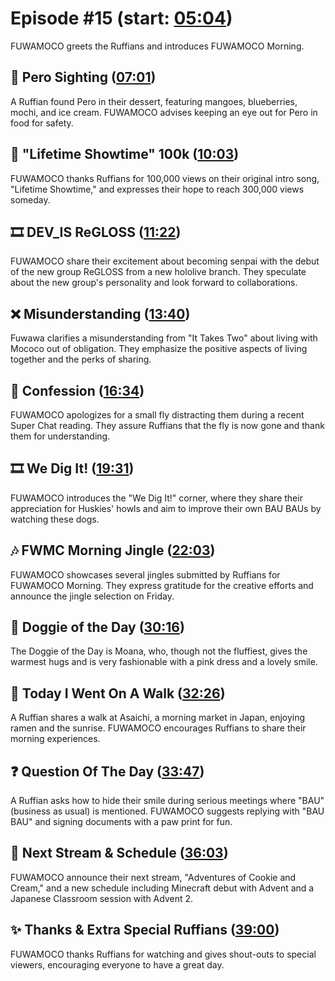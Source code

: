 # Episode #15 (start: [05:04](https://youtu.be/5Qc-PJ_ewGU?t=05m04s))

FUWAMOCO greets the Ruffians and introduces FUWAMOCO Morning.

## 👀 Pero Sighting ([07:01](https://youtu.be/5Qc-PJ_ewGU?t=07m01s))

A Ruffian found Pero in their dessert, featuring mangoes, blueberries, mochi, and ice cream. FUWAMOCO advises keeping an eye out for Pero in food for safety.

## 🎤 "Lifetime Showtime" 100k ([10:03](https://youtu.be/5Qc-PJ_ewGU?t=10m03s))

FUWAMOCO thanks Ruffians for 100,000 views on their original intro song, "Lifetime Showtime," and expresses their hope to reach 300,000 views someday.

## 🎞️ DEV_IS ReGLOSS ([11:22](https://youtu.be/5Qc-PJ_ewGU?t=11m22s))

FUWAMOCO share their excitement about becoming senpai with the debut of the new group ReGLOSS from a new hololive branch. They speculate about the new group's personality and look forward to collaborations.

## ❌ Misunderstanding ([13:40](https://youtu.be/5Qc-PJ_ewGU?t=13m40s))

Fuwawa clarifies a misunderstanding from "It Takes Two" about living with Mococo out of obligation. They emphasize the positive aspects of living together and the perks of sharing.

## 🙊 Confession ([16:34](https://youtu.be/5Qc-PJ_ewGU?t=16m34s))

FUWAMOCO apologizes for a small fly distracting them during a recent Super Chat reading. They assure Ruffians that the fly is now gone and thank them for understanding.

## 🎞️ We Dig It! ([19:31](https://youtu.be/5Qc-PJ_ewGU?t=19m31s))

FUWAMOCO introduces the "We Dig It!" corner, where they share their appreciation for Huskies' howls and aim to improve their own BAU BAUs by watching these dogs.

## 🎶 FWMC Morning Jingle ([22:03](https://youtu.be/5Qc-PJ_ewGU?t=22m03s))

FUWAMOCO showcases several jingles submitted by Ruffians for FUWAMOCO Morning. They express gratitude for the creative efforts and announce the jingle selection on Friday.

## 🐶 Doggie of the Day ([30:16](https://youtu.be/5Qc-PJ_ewGU?t=30m16s))

The Doggie of the Day is Moana, who, though not the fluffiest, gives the warmest hugs and is very fashionable with a pink dress and a lovely smile.

## 🚶 Today I Went On A Walk ([32:26](https://youtu.be/5Qc-PJ_ewGU?t=32m26s))

A Ruffian shares a walk at Asaichi, a morning market in Japan, enjoying ramen and the sunrise. FUWAMOCO encourages Ruffians to share their morning experiences.

## ❓ Question Of The Day ([33:47](https://youtu.be/5Qc-PJ_ewGU?t=33m47s))

A Ruffian asks how to hide their smile during serious meetings where "BAU" (business as usual) is mentioned. FUWAMOCO suggests replying with "BAU BAU" and signing documents with a paw print for fun.

## 📅 Next Stream & Schedule ([36:03](https://youtu.be/5Qc-PJ_ewGU?t=36m03s))

FUWAMOCO announce their next stream, "Adventures of Cookie and Cream," and a new schedule including Minecraft debut with Advent and a Japanese Classroom session with Advent 2.

## ✨ Thanks & Extra Special Ruffians ([39:00](https://youtu.be/5Qc-PJ_ewGU?t=39m00s))

FUWAMOCO thanks Ruffians for watching and gives shout-outs to special viewers, encouraging everyone to have a great day.
